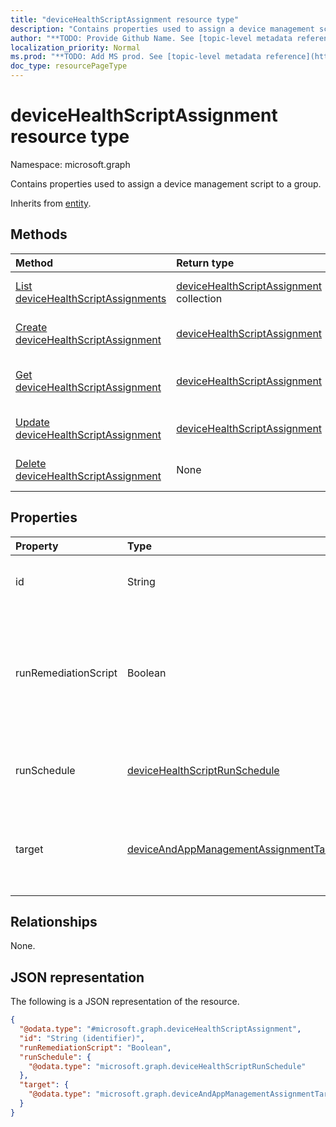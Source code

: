 ```yaml
---
title: "deviceHealthScriptAssignment resource type"
description: "Contains properties used to assign a device management script to a group."
author: "**TODO: Provide Github Name. See [topic-level metadata reference](https://msgo.azurewebsites.net/add/document/guidelines/metadata.html#topic-level-metadata)**"
localization_priority: Normal
ms.prod: "**TODO: Add MS prod. See [topic-level metadata reference](https://msgo.azurewebsites.net/add/document/guidelines/metadata.html#topic-level-metadata)**"
doc_type: resourcePageType
---
```


# deviceHealthScriptAssignment resource type

Namespace: microsoft.graph



Contains properties used to assign a device management script to a group.


Inherits from [entity](../resources/entity.md).

## Methods
|Method|Return type|Description|
|:---|:---|:---|
|[List deviceHealthScriptAssignments](../api/devicehealthscriptassignment-list.md)|[deviceHealthScriptAssignment](../resources/devicehealthscriptassignment.md) collection|Get a list of the [deviceHealthScriptAssignment](../resources/devicehealthscriptassignment.md) objects and their properties.|
|[Create deviceHealthScriptAssignment](../api/devicehealthscriptassignment-create.md)|[deviceHealthScriptAssignment](../resources/devicehealthscriptassignment.md)|Create a new [deviceHealthScriptAssignment](../resources/devicehealthscriptassignment.md) object.|
|[Get deviceHealthScriptAssignment](../api/devicehealthscriptassignment-get.md)|[deviceHealthScriptAssignment](../resources/devicehealthscriptassignment.md)|Read the properties and relationships of a [deviceHealthScriptAssignment](../resources/devicehealthscriptassignment.md) object.|
|[Update deviceHealthScriptAssignment](../api/devicehealthscriptassignment-update.md)|[deviceHealthScriptAssignment](../resources/devicehealthscriptassignment.md)|Update the properties of a [deviceHealthScriptAssignment](../resources/devicehealthscriptassignment.md) object.|
|[Delete deviceHealthScriptAssignment](../api/devicehealthscriptassignment-delete.md)|None|Deletes a [deviceHealthScriptAssignment](../resources/devicehealthscriptassignment.md) object.|

## Properties
|Property|Type|Description|
|:---|:---|:---|
|id|String|**TODO: Add Description** Inherited from [entity](../resources/entity.md)|
|runRemediationScript|Boolean|Determine whether we want to run detection script only or run both detection script and remediation script|
|runSchedule|[deviceHealthScriptRunSchedule](../resources/devicehealthscriptrunschedule.md)|Script run schedule for the target group|
|target|[deviceAndAppManagementAssignmentTarget](../resources/deviceandappmanagementassignmenttarget.md)|The Azure Active Directory group we are targeting the script to|

## Relationships
None.

## JSON representation
The following is a JSON representation of the resource.
<!-- {
  "blockType": "resource",
  "keyProperty": "id",
  "@odata.type": "microsoft.graph.deviceHealthScriptAssignment",
  "baseType": "microsoft.graph.entity",
  "openType": false
}
-->
``` json
{
  "@odata.type": "#microsoft.graph.deviceHealthScriptAssignment",
  "id": "String (identifier)",
  "runRemediationScript": "Boolean",
  "runSchedule": {
    "@odata.type": "microsoft.graph.deviceHealthScriptRunSchedule"
  },
  "target": {
    "@odata.type": "microsoft.graph.deviceAndAppManagementAssignmentTarget"
  }
}
```

